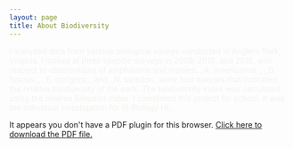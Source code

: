 ```yaml
---
layout: page
title: About Biodiversity
---
```


<span style="color:#f2f2f0">
I analyzed data from various biological suveys conducted in Anglers Park, Virginia. I looked at three specific surveys in 2008, 2010,
and 2015, with respect to observations of amphibians and reptiles. _A. americanus_, _D. fuscus_, _E. cirrigera_, and _N. sipedon_ were
four species that indicated the relative biodiversity of the park. The biodiversity index was calculated using the inverse Simpson index.
</span>

<span style="color:#f2f2f0">
I completed this project for school. It was the individual investigation for IB Biology HL.
</span>

<object data="Anglers_Park_Article_Updated.pdf" type="application/pdf" width="80%" height="80%">
 
  <p>It appears you don't have a PDF plugin for this browser. <a href="Anglers_Park_Article_Updated.pdf">Click here to
  download the PDF file.</a></p>
  
</object>

